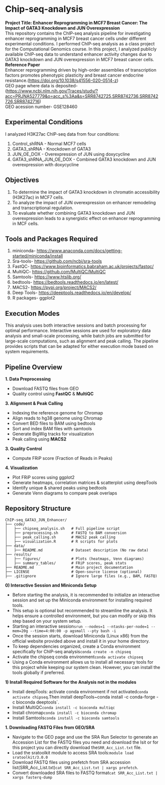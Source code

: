 # Chip-seq-analysis  
**Project Title:  Enhancer Reprogramming in MCF7 Breast Cancer: The Impact of GATA3 Knockdown and JUN Overexpression**  
This repository contains the ChIP-seq analysis pipeline for investigating enhancer reprogramming in MCF7 breast cancer cells under different experimental conditions. 
I performed ChIP-seq analysis as a class project for the Computational Genomics course. In this project, I analyzed publicly available ChIP-seq data to understand enhancer activity changes due to GATA3 knockdown and JUN overexpression in MCF7 breast cancer cells.  
**Reference Paper**  
Enhancer reprogramming driven by high-order assemblies of transcription factors promotes phenotypic plasticity and breast cancer endocrine resistance.(https://doi.org/10.1038/s41556-020-0514-z)  
GEO page where data is deposited-(https://www.ncbi.nlm.nih.gov/Traces/study/?acc=PRJNA527779&o=acc_s%3Aa&s=SRR8742725,SRR8742736,SRR8742726,SRR8742716)   
GEO acession number- GSE128460  

Experimental Conditions  
---
I analyzed H3K27ac ChIP-seq data from four conditions:
1. Control_shRNA - Normal MCF7 cells
2. GATA3_shRNA - Knockdown of GATA3
3. JUN_OE_DOX - Overexpression of JUN using doxycycline
4. GATA3_shRNA_JUN_OE_DOX - Combined GATA3 knockdown and JUN overexpression with doxycycline

Objectives  
---
1. To determine the impact of GATA3 knockdown in chromatin accessibility (H3K27ac) in MCF7 cells.
2. To analyze the impact of JUN overexpression on enhancer remodeling and transcriptional regulation.
3. To evaluate whether combining GATA3 knockdown and JUN overexpression leads to a 
synergistic effect on enhancer reprogramming in MCF cells.

Tools and Packages Required  
---
1. miniconda- https://www.anaconda.com/docs/getting-started/miniconda/install
2. Sra-tools- https://github.com/ncbi/sra-tools
3. FastQC- https://www.bioinformatics.babraham.ac.uk/projects/fastqc/
4. MultiQC- https://github.com/MultiQC/MultiQC
6. Samtools- https://www.htslib.org/
7. bedtools- https://bedtools.readthedocs.io/en/latest/
8. MACS2- https://pypi.org/project/MACS2/
9. Deep Tools- https://deeptools.readthedocs.io/en/develop/
10. R packages- ggplot2

Execution Modes  
---
This analysis uses both interactive sessions and batch processing for optimal performance. Interactive sessions are used for exploratory data analysis and small-scale processing, while batch jobs are submitted for large-scale computations, such as alignment and peak calling. The pipeline provides scripts that can be adapted for either execution mode based on system requirements.  

Pipeline Overview  
---  
**1. Data Preprocessing**   
- Download FASTQ files from GEO  
- Quality control using **FastQC** & **MultiQC**

**3. Alignment & Peak Calling**  
- Indexing the reference genome for Chromap
- Align reads to hg38 genome using Chromap  
- Convert BED files to BAM using bedtools  
- Sort and index BAM files with samtools  
- Generate BigWig tracks for visualization  
- Peak calling using **MACS2**

**3. Quality Control**  
- Compute FRiP score (Fraction of Reads in Peaks)  

**4. Visualization**  
- Plot FRiP scores using ggplot2  
- Generate heatmaps, correlation matrices & scatterplot using deepTools  
- Identify unique & shared peaks using bedtools  
- Generate Venn diagrams to compare peak overlaps

Repository Structure
---

```
ChIP-seq_GATA3_JUN_Enhancer/
├── code/
│   ├── chipseq_analysis.sh   # Full pipeline script
│   ├── preprocessing.sh      # FASTQ to BAM conversion
│   ├── peak_calling.sh       # MACS2 peak calling
│   ├── visualization.R       # R scripts for plots
├── data/
│   ├── README.md             # Dataset description (No raw data)
├── results/
│   ├── figures/              # Plots (heatmaps, Venn diagrams)
│   ├── summary_tables/       # FRiP scores, peak stats
├── README.md                 # Main project documentation
├── LICENSE                   # Open-source license (optional)
├── .gitignore                # Ignore large files (e.g., BAM, FASTQ)
```
**0) Interactive Session and Miniconda Setup**  
- Before starting the analysis, it is recommended to initialize an interactive session and set up the Miniconda environment for installing required tools.
- This setup is optional but recommended to streamline the analysis. It helps ensure a controlled environment, but you can modify or skip this step based on your system setup.
- Starting an interactive session`srun --nodes=1 --ntasks-per-node=1 --mem=20g --time=4:00:00 -p agsmall --pty bash -i`
- Once the session starts, download Miniconda (Linux x86) from the official website provided above and install it in your home directory.
- To keep dependencies organized, create a Conda environment specifically for ChIP-seq analysis`conda create -n chipseq`
- Activate the chipseq conda environment`conda activate chipseq`
- Using a Conda environment allows us to install all necessary tools for this project while keeping our system clean. However, you can install the tools globally if preferred.

**1) Install Required Software for the Analysis not in the modules**  
- Install deepTools: activate conda environment if not activated`conda activate chipseq`.Then install deepTools~conda install -c conda-forge -c bioconda deeptools`.
- Install MultiQC`conda install -c bioconda multiqc`
- Install chromap`conda install -c bioconda chromap`
- Install Samtools`conda install -c bioconda samtools`

**1. Downloading FASTQ Files from GEO/SRA**
- Navigate to the GEO page and use the SRA Run Selector to generate an Accession List for the FASTQ files you need and download the lsit or for this project you can directly download the`SRR_Acc_List.txt` file.
- Load the sratoolkit module to access SRA tools:`module load sratoolkit/3.0.0`
- Download FASTQ files using prefetch from SRA accession list(SRR_Acc_List.txt)`cat SRR_Acc_List.txt | xargs prefetch`.
- Convert downloaded SRA files to FASTQ format`cat SRR_Acc_List.txt | xargs fasterq-dump`



